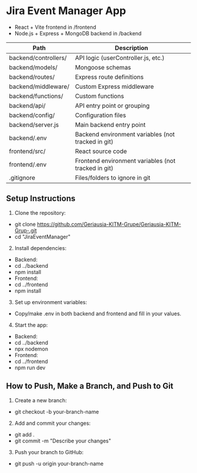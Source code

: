 # Jira Event Manager App

- React + Vite frontend in /frontend
- Node.js + Express + MongoDB backend in /backend

| Path                    | Description                                         |
|-------------------------|-----------------------------------------------------|
| backend/controllers/    | API logic (userController.js, etc.)                 |
| backend/models/         | Mongoose schemas                                    |
| backend/routes/         | Express route definitions                           |
| backend/middleware/     | Custom Express middleware                           |
| backend/functions/      | Custom functions                                    |
| backend/api/            | API entry point or grouping                         |
| backend/config/         | Configuration files                                 |
| backend/server.js       | Main backend entry point                            |
| backend/.env            | Backend environment variables (not tracked in git)  |
| frontend/src/           | React source code                                   |
| frontend/.env           | Frontend environment variables (not tracked in git) |
| .gitignore              | Files/folders to ignore in git   

## Setup Instructions

1. Clone the repository:
- git clone https://github.com/Geriausia-KITM-Grupe/Geriausia-KITM-Grup-.git
- cd "JiraEventManager"
2. Install dependencies:
- Backend:
- cd ../backend
- npm install
- Frontend:
- cd ../frontend
- npm install
3. Set up environment variables:
- Copy/make .env in both backend and frontend and fill in your values.
4. Start the app:
- Backend:
- cd ../backend
- npx nodemon
- Frontend:
- cd ../frontend
- npm run dev

## How to Push, Make a Branch, and Push to Git

1. Create a new branch:

- git checkout -b your-branch-name

2. Add and commit your changes:

- git add .
- git commit -m "Describe your changes"


3. Push your branch to GitHub:
- git push -u origin your-branch-name
